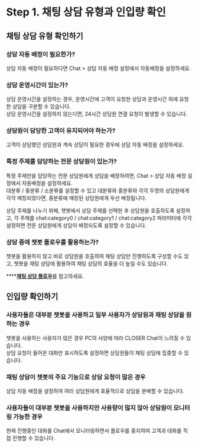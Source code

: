 # Step 1. 채팅 상담 유형과 인입량 확인

## 채팅 상담 유형 확인하기

### 상담 자동 배정이 필요한가?

상담 자동 배정이 필요하다면 Chat &gt; 상담 자동 배정 설정에서 자동배정을 설정하세요.

### 상담 운영시간이 있는가?

상담 운영시간을 설정하는 경우, 운영시간에 고객이 요청한 상담과 운영시간 외에 요청한 상담을 구분할 수 있습니다.  
상담 운영시간을 설정하지 않는다면, 24시간 상담원 연결 요청이 발생할 수 있습니다.

### 상담원이 담당한 고객이 유지되어야 하는가?

고객이 상담했던 상담원과 계속 상담이 필요한 경우에 상담 자동 배정을 설정하세요.

### 특정 주제를 담당하는 전문 상담원이 있는가?

특정 주제만을 담당하는 전문 상담원에게 상담을 배정하려면, Chat &gt; 상담 자동 배정 설정에서 자동배정을 설정하세요.  
대분류 / 중분류 / 소분류를 설정할 수 있고 대분류와 중분류와 각각 두명의 상담원에게 각각 매칭되었다면, 중분류에 매칭된 상담원에게 우선 배정됩니다.

상담 주제를 나누기 위해, 챗봇에서 상담 주제를 선택한 후 상담원을 호출하도록 설정하고, 각 주제를 chat:category0 / chat:category1 / chat:category2 파라미터에 각각 설정하면 전문 상담원에게 상담이 배정되도록 설정할 수 있습니다.

### 상담 중에 챗봇 플로우를 활용하는가?

챗봇을 활용하지 않고 바로 상담원을 호출하여 채팅 상담만 진행하도록 구성할 수도 있고, 챗봇을 채팅 상담에 활용하여 채팅 상담의 효율을 더 높일 수도 있습니다.

\*\*\*\*[**채팅 상담 플로우**](../closer/step-2..md#undefined-7)를 참고하세요.

## 인입량 확인하기

### 사용자들은 대부분 챗봇을 사용하고 일부 사용자가 상담원과 채팅 상담을 원하는 경우

챗봇을 사용하는 사용자가 많은 경우 PC의 사양에 따라 CLOSER Chat이 느려질 수 있습니다.   
상담 요청이 들어온 대화만 표시하도록 설정하면 상담원들이 채팅 상담에 집중할 수 있습니다.

### 채팅 상담이 챗봇의 주요 기능으로 상담 요청이 많은 경우

상담 자동 배정을 설정하여 여러 상담원에게 효율적으로 상담을 분배할 수 있습니다.

### 사용자들이 대부분 챗봇을 사용하지만 사용량이 많지 않아 상담원이 모니터링 가능한 경우

현재 진행중인 대화를 Chat에서 모니터링하면서 플로우를 중지하여 고객과 대화를 직접 진행할 수 있습니다.

